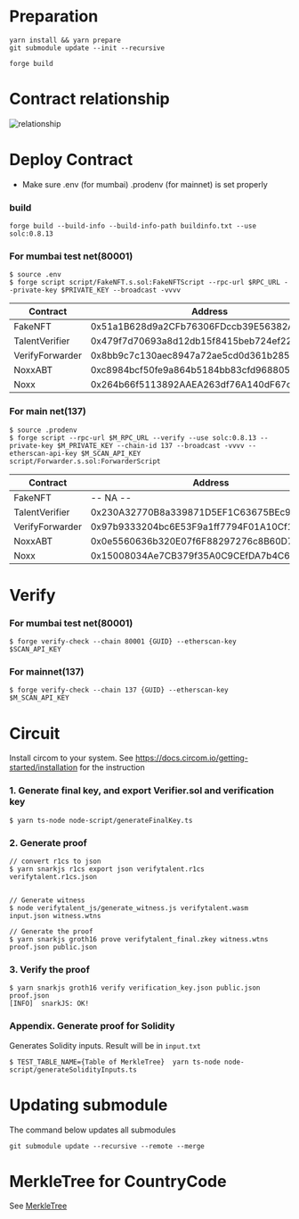 # Preparation

```
yarn install && yarn prepare
git submodule update --init --recursive
```

```
forge build
```

# Contract relationship

![relationship](https://user-images.githubusercontent.com/6277118/192703658-1b8a464d-dc10-4822-8784-1dfc3d992a52.png)

# Deploy Contract

- Make sure .env (for mumbai) .prodenv (for mainnet) is set properly

### build

```
forge build --build-info --build-info-path buildinfo.txt --use solc:0.8.13
```

### For mumbai test net(80001)

```
$ source .env
$ forge script script/FakeNFT.s.sol:FakeNFTScript --rpc-url $RPC_URL --private-key $PRIVATE_KEY --broadcast -vvvv
```

| Contract        | Address                                    |
| --------------- | ------------------------------------------ |
| FakeNFT         | 0x51a1B628d9a2CFb76306FDccb39E56382A64482B |
| TalentVerifier  | 0x479f7d70693a8d12db15f8415beb724ef223870f |
| VerifyForwarder | 0x8bb9c7c130aec8947a72ae5cd0d361b285a7b8c1 |
| NoxxABT         | 0xc8984bcf50fe9a864b5184bb83cfd968805067b7 |
| Noxx            | 0x264b66f5113892AAEA263df76A140dF67c0f7554 |

### For main net(137)

```
$ source .prodenv
$ forge script --rpc-url $M_RPC_URL --verify --use solc:0.8.13 --private-key $M_PRIVATE_KEY --chain-id 137 --broadcast -vvvv --etherscan-api-key $M_SCAN_API_KEY script/Forwarder.s.sol:ForwarderScript
```

| Contract        | Address                                    |
| --------------- | ------------------------------------------ |
| FakeNFT         | -- NA --                                   |
| TalentVerifier  | 0x230A32770B8a339871D5EF1C63675BEc9e5D3404 |
| VerifyForwarder | 0x97b9333204bc6E53F9a1ff7794F01A10Cf1cdF52 |
| NoxxABT         | 0x0e5560636b320E07f6F88297276c8B60D7B31cFf |
| Noxx            | 0x15008034Ae7CB379f35A0C9CEfDA7b4C612c191c |

# Verify

### For mumbai test net(80001)

```
$ forge verify-check --chain 80001 {GUID} --etherscan-key $SCAN_API_KEY
```

### For mainnet(137)

```
$ forge verify-check --chain 137 {GUID} --etherscan-key $M_SCAN_API_KEY
```

# Circuit

Install circom to your system. See https://docs.circom.io/getting-started/installation for the instruction

### 1. Generate final key, and export Verifier.sol and verification key

```
$ yarn ts-node node-script/generateFinalKey.ts
```

### 2. Generate proof

```
// convert r1cs to json
$ yarn snarkjs r1cs export json verifytalent.r1cs verifytalent.r1cs.json


// Generate witness
$ node verifytalent_js/generate_witness.js verifytalent.wasm input.json witness.wtns

// Generate the proof
$ yarn snarkjs groth16 prove verifytalent_final.zkey witness.wtns proof.json public.json
```

### 3. Verify the proof

```
$ yarn snarkjs groth16 verify verification_key.json public.json proof.json
[INFO]  snarkJS: OK!
```

### Appendix. Generate proof for Solidity

Generates Solidity inputs. Result will be in `input.txt`

```
$ TEST_TABLE_NAME={Table of MerkleTree}  yarn ts-node node-script/generateSolidityInputs.ts
```

# Updating submodule

The command below updates all submodules

```
git submodule update --recursive --remote --merge
```

# MerkleTree for CountryCode

See [MerkleTree](./CountryCodeMerkleTree.md)
